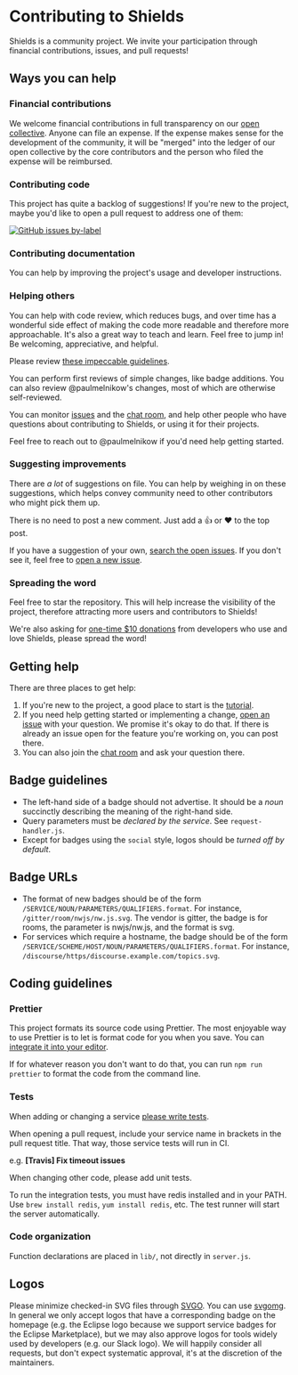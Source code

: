 Contributing to Shields
=======================

Shields is a community project. We invite your participation through
financial contributions, issues, and pull requests!


Ways you can help
-----------------

### Financial contributions

We welcome financial contributions in full transparency on our
[open collective](https://opencollective.com/shields). Anyone can file an
expense. If the expense makes sense for the development of the community, it
will be "merged" into the ledger of our open collective by the core
contributors and the person who filed the expense will be reimbursed.

### Contributing code

This project has quite a backlog of suggestions! If you're new to the project,
maybe you'd like to open a pull request to address one of them:

[![GitHub issues by-label](https://img.shields.io/github/issues/badges/shields/good%20first%20issue.svg)](https://github.com/badges/shields/issues?q=is%3Aissue+is%3Aopen+label%3A%22good+first+issue%22)

### Contributing documentation

You can help by improving the project's usage and developer instructions.

### Helping others

You can help with code review, which reduces bugs, and over time has a
wonderful side effect of making the code more readable and therefore more
approachable. It's also a great way to teach and learn. Feel free to jump in!
Be welcoming, appreciative, and helpful.

Please review [these impeccable guidelines][code review guidelines].

You can perform first reviews of simple changes, like badge additions. You can
also review @paulmelnikow's changes, most of which are otherwise
self-reviewed.

You can monitor [issues][] and the [chat room][], and help other people who
have questions about contributing to Shields, or using it for their projects.

Feel free to reach out to @paulmelnikow if you'd need help getting started.

[code review guidelines]: http://amyciavolino.com/assets/MindfulCommunicationInCodeReviews.pdf
[issues]: https://github.com/badges/shields/issues
[chat room]: https://discordapp.com/invite/HjJCwm5

### Suggesting improvements

There are _a lot_ of suggestions on file. You can help by weighing in on these
suggestions, which helps convey community need to other contributors who might
pick them up.

There is no need to post a new comment. Just add a :thumbsup: or :heart: to
the top post.

If you have a suggestion of your own, [search the open issues][issues]. If you
don't see it, feel free to [open a new issue][open an issue].

[open an issue]: https://github.com/badges/shields/issues/new

### Spreading the word

Feel free to star the repository. This will help increase the visibility of the project, therefore attracting more users and contributors to Shields!

We're also asking for [one-time $10 donations](https://opencollective.com/shields) from developers who use and love Shields, please spread the word!

Getting help
------------

There are three places to get help:

1. If you're new to the project, a good place to start is the [tutorial][].
2. If you need help getting started or implementing a change, [open an issue][]
   with your question. We promise it's okay to do that. If there is already an
   issue open for the feature you're working on, you can post there.
3. You can also join the [chat room][] and ask your question there.

[tutorial]: doc/TUTORIAL.md


Badge guidelines
----------------

- The left-hand side of a badge should not advertise. It should be a *noun*
  succinctly describing the meaning of the right-hand side.
- Query parameters must be *declared by the service*. See `request-handler.js`.
- Except for badges using the `social` style, logos should be *turned off by
  default*.


Badge URLs
----------

- The format of new badges should be of the form
  `/SERVICE/NOUN/PARAMETERS/QUALIFIERS.format`. For instance,
  `/gitter/room/nwjs/nw.js.svg`. The vendor is gitter, the
  badge is for rooms, the parameter is nwjs/nw.js, and the format is svg.
- For services which require a hostname, the badge should be of the form
  `/SERVICE/SCHEME/HOST/NOUN/PARAMETERS/QUALIFIERS.format`. For instance,
  `/discourse/https/discourse.example.com/topics.svg`.


Coding guidelines
-----------------

### Prettier

This project formats its source code using Prettier. The most enjoyable way to
use Prettier is to let is format code for you when you save. You can [integrate
it into your editor][integrate prettier].

If for whatever reason you don't want to do that, you can run
`npm run prettier` to format the code from the command line.

[integrate prettier]: https://prettier.io/docs/en/editors.html

### Tests

When adding or changing a service [please write tests][service-tests].

When opening a pull request, include your service name in brackets in the pull
request title. That way, those service tests will run in CI.

e.g. **[Travis] Fix timeout issues**

When changing other code, please add unit tests.

To run the integration tests, you must have redis installed and in your PATH.
Use `brew install redis`, `yum install redis`, etc. The test runner will
start the server automatically.

[service-tests]: https://github.com/badges/shields/blob/master/doc/service-tests.md

### Code organization

Function declarations are placed in `lib/`, not directly in `server.js`.


Logos
-----

Please minimize checked-in SVG files through [SVGO][]. You can use [svgomg][]. In general we only accept logos that have a corresponding badge on the homepage (e.g. the Eclipse logo because we support service badges for the Eclipse Marketplace), but we may also approve logos for tools widely used by developers (e.g. our Slack logo). We will happily consider all requests, but don't expect systematic approval, it's at the discretion of the maintainers.

[SVGO]: https://github.com/svg/svgo
[svgomg]: https://jakearchibald.github.io/svgomg/
